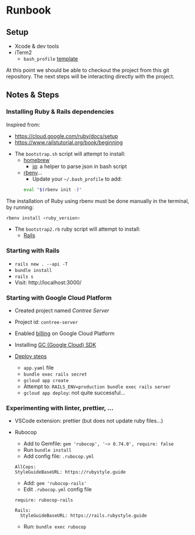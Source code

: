 # Runbook

## Setup

- Xcode & dev tools
- iTerm2
  - `bash_profile` [template](https://raw.githubusercontent.com/cbrdev28/rb-contree-server/master/docs/bash-profile-template.txt)

At this point we should be able to checkout the project from this git repository.
The next steps will be interacting directly with the project.

## Notes & Steps

### Installing Ruby & Rails dependencies

Inspired from:

- https://cloud.google.com/ruby/docs/setup
- https://www.railstutorial.org/book/beginning

* The `bootstrap.sh` script will attempt to install:
  - [homebrew](https://brew.sh)
    - [jq](https://stedolan.github.io/jq/): a helper to parse json in bash script
  - [rbenv](https://github.com/rbenv/rbenv#installation)...
    - Update your `~/.bash_profile` to add:
    ```bash
    eval "$(rbenv init -)"
    ```

The installation of Ruby using rbenv must be done manually in the terminal, by running:

```bash
rbenv install <ruby_version>
```

- The `bootstrap2.rb` ruby script will attempt to install:
  - [Rails](https://guides.rubyonrails.org/getting_started.html)

### Starting with Rails

- `rails new . --api -T`
- `bundle install`
- `rails s`
- Visit: http://localhost:3000/

### Starting with Google Cloud Platform

- Created project named _Contree Server_
- Project id: `contree-server`
- Enabled [billing](https://console.cloud.google.com/project/_/settings?_ga=2.219190108.-471678104.1567293403) on Google Cloud Platform
- Installing [GC (Google Cloud) SDK](https://cloud.google.com/sdk/docs/)
- [Deploy steps](https://cloud.google.com/ruby/rails/appengine#deploy-to-app-engine)

  - `app.yaml` file
  - `bundle exec rails secret`
  - `gcloud app create`
  - Attempt to: `RAILS_ENV=production bundle exec rails server`
  - `gcloud app deploy`: not quite successful...

### Experimenting with linter, prettier, ...

- VSCode extension: prettier (but does not update ruby files...)
- Rubocop

  - Add to Gemfile: `gem 'rubocop', '~> 0.74.0', require: false`
  - Run `bundle install`
  - Add config file: `.rubocop.yml`

  ```
  AllCops:
  StyleGuideBaseURL: https://rubystyle.guide
  ```

  - Add: `gem 'rubocop-rails'`
  - Edit `.rubocop.yml` config file

  ```
  require: rubocop-rails

  Rails:
    StyleGuideBaseURL: https://rails.rubystyle.guide
  ```

  - Run: `bundle exec rubocop`
